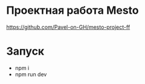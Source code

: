 # Проектная работа Mesto

https://github.com/Pavel-on-GH/mesto-project-ff

# Запуск

- npm i
- npm run dev
